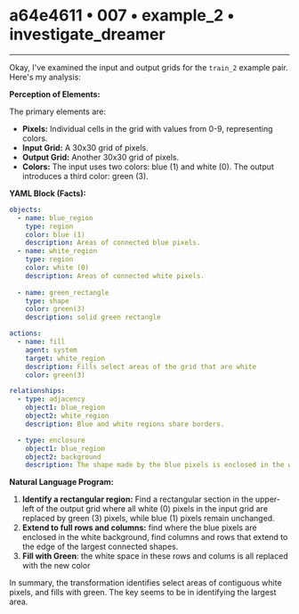 # a64e4611 • 007 • example_2 • investigate_dreamer

---
Okay, I've examined the input and output grids for the `train_2` example pair. Here's my analysis:

**Perception of Elements:**

The primary elements are:

*   **Pixels:** Individual cells in the grid with values from 0-9, representing colors.
*   **Input Grid:** A 30x30 grid of pixels.
*   **Output Grid:** Another 30x30 grid of pixels.
*   **Colors:** The input uses two colors: blue (1) and white (0). The output introduces a third color: green (3).

**YAML Block (Facts):**



```yaml
objects:
  - name: blue_region
    type: region
    color: blue (1)
    description: Areas of connected blue pixels.
  - name: white_region
    type: region
    color: white (0)
    description: Areas of connected white pixels.
    
  - name: green_rectangle
    type: shape
    color: green(3)
    description: solid green rectangle

actions:
  - name: fill
    agent: system
    target: white_region
    description: Fills select areas of the grid that are white
    color: green(3)

relationships:
  - type: adjacency
    object1: blue_region
    object2: white_region
    description: Blue and white regions share borders.

  - type: enclosure
    object1: blue_region
    object2: background
    description: The shape made by the blue pixels is enclosed in the white background

```



**Natural Language Program:**

1.  **Identify a rectangular region:** Find a rectangular section in the upper-left of the output grid where all white (0) pixels in the input grid are replaced by green (3) pixels, while blue (1) pixels remain unchanged.
2.  **Extend to full rows and columns:** find where the blue pixels are enclosed in the white background, find columns and rows that extend to the edge of the largest connected shapes.
3. **Fill with Green**: the white space in these rows and colums is all replaced with the new color

In summary, the transformation identifies select areas of contiguous white pixels, and fills with green. The key seems to be in identifying the largest area.

